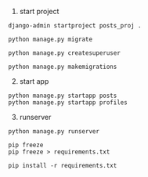 1. start project
```
django-admin startproject posts_proj .

python manage.py migrate

python manage.py createsuperuser

python manage.py makemigrations
```

2. start app 
```
python manage.py startapp posts
python manage.py startapp profiles
```

3. runserver 
```
python manage.py runserver
```

```
pip freeze
pip freeze > requirements.txt

pip install -r requirements.txt
```